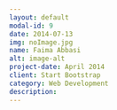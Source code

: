 ```yaml
---
layout: default
modal-id: 9
date: 2014-07-13
img: noImage.jpg
name: Faima Abbasi
alt: image-alt
project-date: April 2014
client: Start Bootstrap
category: Web Development
description: 
---
```

